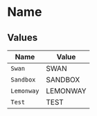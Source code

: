 # Name


## Values

| Name       | Value      |
| ---------- | ---------- |
| `Swan`     | SWAN       |
| `Sandbox`  | SANDBOX    |
| `Lemonway` | LEMONWAY   |
| `Test`     | TEST       |